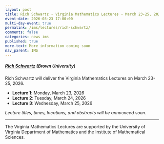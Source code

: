 ```yaml
---
layout: post
title: Rich Schwartz - Virginia Mathematics Lectures - March 23-25, 2026
event-date: 2026-03-23 17:00:00
multi-day-event: true
permalink: /ims/lectures/rich-schwartz/
comments: false
categories: news ims
published: true
more-text: More information coming soon
nav_parent: IMS
---
```


<h5 class="mt-1 mb-1"><a href="https://www.math.brown.edu/reschwar/">Rich Schwartz</a> (Brown University)</h5>

<p>Rich Schwartz will deliver the Virginia Mathematics Lectures on March 23-25, 2026.</p>

- **Lecture 1**: Monday, March 23, 2026
- **Lecture 2**: Tuesday, March 24, 2026
- **Lecture 3**: Wednesday, March 25, 2026

<!--more-->

<p><em>Lecture titles, times, locations, and abstracts will be announced soon.</em></p>

<hr>

<p>The Virginia Mathematics Lectures are supported by the University of Virginia Department of Mathematics and the Institute of Mathematical Sciences.</p>
